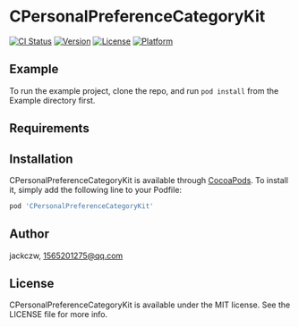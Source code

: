 # CPersonalPreferenceCategoryKit

[![CI Status](https://img.shields.io/travis/jackczw/CPersonalPreferenceCategoryKit.svg?style=flat)](https://travis-ci.org/jackczw/CPersonalPreferenceCategoryKit)
[![Version](https://img.shields.io/cocoapods/v/CPersonalPreferenceCategoryKit.svg?style=flat)](https://cocoapods.org/pods/CPersonalPreferenceCategoryKit)
[![License](https://img.shields.io/cocoapods/l/CPersonalPreferenceCategoryKit.svg?style=flat)](https://cocoapods.org/pods/CPersonalPreferenceCategoryKit)
[![Platform](https://img.shields.io/cocoapods/p/CPersonalPreferenceCategoryKit.svg?style=flat)](https://cocoapods.org/pods/CPersonalPreferenceCategoryKit)

## Example

To run the example project, clone the repo, and run `pod install` from the Example directory first.

## Requirements

## Installation

CPersonalPreferenceCategoryKit is available through [CocoaPods](https://cocoapods.org). To install
it, simply add the following line to your Podfile:

```ruby
pod 'CPersonalPreferenceCategoryKit'
```

## Author

jackczw, 1565201275@qq.com

## License

CPersonalPreferenceCategoryKit is available under the MIT license. See the LICENSE file for more info.
